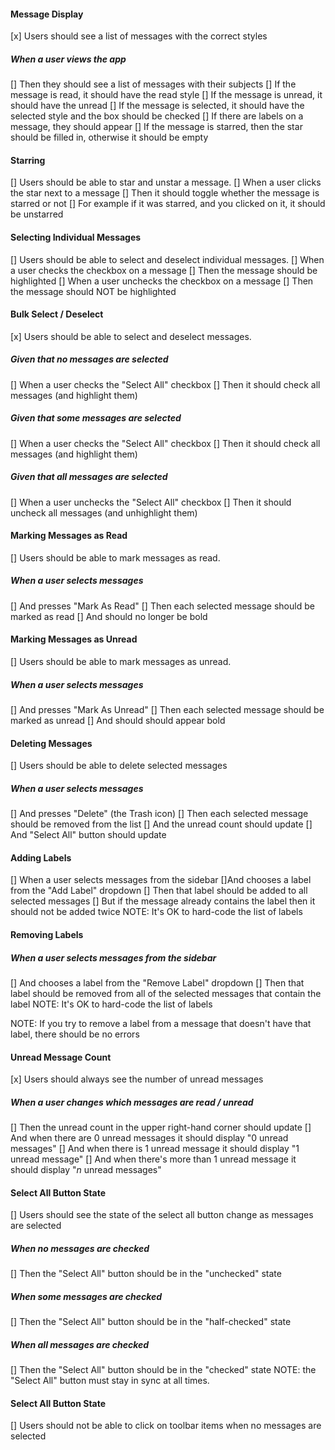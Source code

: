 #### Message Display
 [x] Users should see a list of messages with the correct styles

##### When a user views the app
 [] Then they should see a list of messages with their subjects
 [] If the message is read, it should have the read style
 [] If the message is unread, it should have the unread
 [] If the message is selected, it should have the selected style and the box should be checked
 [] If there are labels on a message, they should appear
 [] If the message is starred, then the star should be filled in, otherwise it should be empty

#### Starring
[] Users should be able to star and unstar a message.
[] When a user clicks the star next to a message
[] Then it should toggle whether the message is starred or not
[] For example if it was starred, and you clicked on it, it should be unstarred

#### Selecting Individual Messages
[] Users should be able to select and deselect individual messages.
[] When a user checks the checkbox on a message
[] Then the message should be highlighted
[] When a user unchecks the checkbox on a message
[] Then the message should NOT be highlighted

#### Bulk Select / Deselect
[x] Users should be able to select and deselect messages.

##### Given that no messages are selected
[] When a user checks the "Select All" checkbox
[] Then it should check all messages (and highlight them)

##### Given that some messages are selected
[] When a user checks the "Select All" checkbox
[] Then it should check all messages (and highlight them)

##### Given that all messages are selected
[] When a user unchecks the "Select All" checkbox
[] Then it should uncheck all messages (and unhighlight them)

#### Marking Messages as Read
[] Users should be able to mark messages as read.

##### When a user selects messages
[] And presses "Mark As Read"
[] Then each selected message should be marked as read
[] And should no longer be bold

#### Marking Messages as Unread
[] Users should be able to mark messages as unread.

##### When a user selects messages
[] And presses "Mark As Unread"
[] Then each selected message should be marked as unread
[] And should should appear bold

#### Deleting Messages
[] Users should be able to delete selected messages

##### When a user selects messages
[] And presses "Delete" (the Trash icon)
[] Then each selected message should be removed from the list
[] And the unread count should update
[] And "Select All" button should update

#### Adding Labels
[] When a user selects messages from the sidebar
[]And chooses a label from the "Add Label" dropdown
[] Then that label should be added to all selected messages
[] But if the message already contains the label then it should not be added twice
NOTE: It's OK to hard-code the list of labels

#### Removing Labels

##### When a user selects messages from the sidebar
[] And chooses a label from the "Remove Label" dropdown
[] Then that label should be removed from all of the selected messages that contain the label
NOTE: It's OK to hard-code the list of labels

NOTE: If you try to remove a label from a message that doesn't have that label, there should be no errors

#### Unread Message Count
[x] Users should always see the number of unread messages

##### When a user changes which messages are read / unread
[] Then the unread count in the upper right-hand corner should update
[] And when there are 0 unread messages it should display "0 unread messages"
[] And when there is 1 unread message it should display "1 unread message"
[] And when there's more than 1 unread message it should display "_n_ unread messages"

#### Select All Button State
[] Users should see the state of the select all button change as messages are selected

##### When no messages are checked
[] Then the "Select All" button should be in the "unchecked" state

##### When some messages are checked
[] Then the "Select All" button should be in the "half-checked" state

##### When all messages are checked
[] Then the "Select All" button should be in the "checked" state
NOTE: the "Select All" button must stay in sync at all times.

#### Select All Button State
[] Users should not be able to click on toolbar items when no messages are selected
